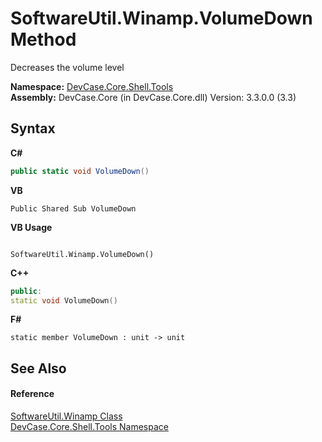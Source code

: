 # SoftwareUtil.Winamp.VolumeDown Method 
 

Decreases the volume level

**Namespace:**&nbsp;<a href="N_DevCase_Core_Shell_Tools">DevCase.Core.Shell.Tools</a><br />**Assembly:**&nbsp;DevCase.Core (in DevCase.Core.dll) Version: 3.3.0.0 (3.3)

## Syntax

**C#**<br />
``` C#
public static void VolumeDown()
```

**VB**<br />
``` VB
Public Shared Sub VolumeDown
```

**VB Usage**<br />
``` VB Usage

SoftwareUtil.Winamp.VolumeDown()
```

**C++**<br />
``` C++
public:
static void VolumeDown()
```

**F#**<br />
``` F#
static member VolumeDown : unit -> unit 

```


## See Also


#### Reference
<a href="T_DevCase_Core_Shell_Tools_SoftwareUtil_Winamp">SoftwareUtil.Winamp Class</a><br /><a href="N_DevCase_Core_Shell_Tools">DevCase.Core.Shell.Tools Namespace</a><br />